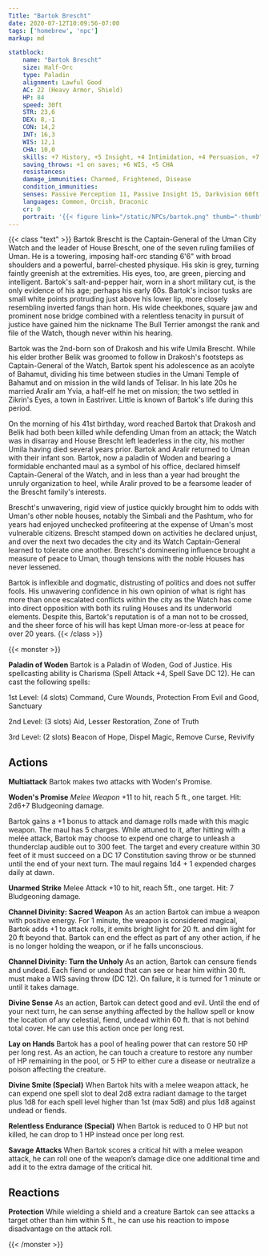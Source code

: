 ```yaml
---
Title: "Bartok Brescht"
date: 2020-07-12T10:09:56-07:00
tags: ['homebrew', 'npc']
markup: md

statblock:
    name: "Bartok Brescht"
    size: Half-Orc
    type: Paladin
    alignment: Lawful Good
    AC: 22 (Heavy Armor, Shield)
    HP: 84
    speed: 30ft
    STR: 23,6
    DEX: 8,-1
    CON: 14,2
    INT: 16,3
    WIS: 12,1
    CHA: 10,0
    skills: +7 History, +5 Insight, +4 Intimidation, +4 Persuasion, +7 Religion
    saving_throws: +1 on saves; +6 WIS, +5 CHA
    resistances:
    damage_immunities: Charmed, Frightened, Disease
    condition_immunities: 
    senses: Passive Perception 11, Passive Insight 15, Darkvision 60ft.
    languages: Common, Orcish, Draconic
    cr: 0
    portrait: '{{< figure link="/static/NPCs/bartok.png" thumb="-thumb" class="portrait float-right" >}}'
---
```


{{< class "text" >}}
Bartok Brescht is the Captain-General of the Uman City Watch and the leader of House Brescht, one
of the seven ruling families of Uman. He is a towering, imposing half-orc standing 6'6" with broad
shoulders and a powerful, barrel-chested physique. His skin is grey, turning faintly greenish at the
extremities. His eyes, too, are green, piercing and intelligent. Bartok's salt-and-pepper hair, worn
in a short military cut, is the only evidence of his age; perhaps his early 60s. Bartok's incisor
tusks are small white points protruding just above his lower lip, more closely resembling inverted
fangs than horn. His wide cheekbones, square jaw and prominent nose bridge combined with a
relentless tenacity in pursuit of justice have gained him the nickname The Bull Terrier amongst the
rank and file of the Watch, though never within his hearing.

Bartok was the 2nd-born son of Drakosh and his wife Umila Brescht. While his elder brother Belik was
groomed to follow in Drakosh's footsteps as Captain-General of the Watch, Bartok spent his
adolescence as an acolyte of Bahamut, dividing his time between studies in the Umani Temple of
Bahamut and on mission in the wild lands of Telisar. In his late 20s he married Aralir am Yvia, a
half-elf he met on mission; the two settled in Zikrin's Eyes, a town in Eastriver.
Little is known of Bartok's life during this period.

On the morning of his 41st birthday, word reached Bartok that Drakosh and Belik had both been killed
while defending Uman from an attack; the Watch was in disarray and House Brescht left leaderless in
the city, his mother Umila having died several years prior. Bartok and Aralir returned to Uman with
their infant son. Bartok, now a paladin of Woden and bearing a formidable enchanted maul as
a symbol of his office, declared himself Captain-General of the Watch, and in less than a year had
brought the unruly organization to heel, while Aralir proved to be a fearsome leader of the Brescht
family's interests.

Brescht's unwavering, rigid view of justice quickly brought him to odds with Uman's other noble
houses, notably the Simbali and the Pashtum, who for years had enjoyed unchecked profiteering at the
expense of Uman's most vulnerable citizens. Brescht stamped down on activities he declared unjust,
and over the next two decades the city and its Watch Captain-General learned to tolerate one
another. Brescht's domineering influence brought a measure of peace to Uman, though tensions with
the noble Houses has never lessened.

Bartok is inflexible and dogmatic, distrusting of politics and does not suffer fools. His unwavering
confidence in his own opinion of what is right has more than once escalated conflicts within the
city as the Watch has come into direct opposition with both its ruling Houses and its underworld
elements. Despite this, Bartok's reputation is of a man not to be crossed, and the sheer force of
his will has kept Uman more-or-less at peace for over 20 years.
{{< /class >}}

{{< monster >}}

**Paladin of Woden** Bartok is a Paladin of Woden, God of Justice. His spellcasting ability is
Charisma (Spell Attack +4, Spell Save DC 12). He can cast the following spells:

1st Level: (4 slots) Command, Cure Wounds, Protection From Evil and Good, Sanctuary

2nd Level: (3 slots) Aid, Lesser Restoration, Zone of Truth

3rd Level: (2 slots) Beacon of Hope, Dispel Magic, Remove Curse, Revivify


## Actions

**Multiattack** Bartok makes two attacks with Woden's Promise.

**Woden's Promise** *Melee Weapon* +11 to hit, reach 5 ft., one target. Hit: 2d6+7 Bludgeoning damage.

Bartok gains a +1 bonus to attack and damage rolls made with this magic weapon. The maul has 5
charges. While attuned to it, after hitting with a melée attack, Bartok may choose to expend one
charge to unleash a thunderclap audible out to 300 feet. The target and every creature within 30
feet of it must succeed on a DC 17 Constitution saving throw or be stunned until the end of your
next turn. The maul regains 1d4 + 1 expended charges daily at dawn.

**Unarmed Strike** Melee Attack +10 to hit, reach 5ft., one target. Hit: 7 Bludgeoning damage.

**Channel Divinity: Sacred Weapon** As an action Bartok can imbue a weapon with positive energy. For
1 minute, the weapon is considered magical, Bartok adds +1 to attack rolls, it emits bright light for 20
ft. and dim light for 20 ft beyond that. Bartok can end the effect as part of any other action, if
he is no longer holding the weapon, or if he falls unconscious.

**Channel Divinity: Turn the Unholy** As an action, Bartok can censure fiends and undead. Each fiend or
undead that can see or hear him within 30 ft. must make a WIS saving throw (DC 12). On failure, it
is turned for 1 minute or until it takes damage.

**Divine Sense** As an action, Bartok can detect good and evil. Until the end of your next turn, he 
can sense anything affected by the hallow spell or know the location of any celestial, fiend, undead
within 60 ft. that is not behind total cover. He can use this action once per long rest.

**Lay on Hands** Bartok has a pool of healing power that can restore 50 HP per long rest. As an
action, he can touch a creature to restore any number of HP remaining in the pool, or 5 HP to
either cure a disease or neutralize a poison affecting the creature.

**Divine Smite (Special)** When Bartok hits with a melee weapon attack, he can expend one spell slot to
deal 2d8 extra radiant damage to the target plus 1d8 for each spell level higher than 1st (max 5d8)
and plus 1d8 against undead or fiends.

**Relentless Endurance (Special)**
When Bartok is reduced to 0 HP but not killed, he can drop to 1 HP instead once per long rest.

**Savage Attacks** When Bartok scores a critical hit with a melee weapon attack, he can roll one of
the weapon’s damage dice one additional time and add it to the extra damage of the critical hit.

## Reactions

**Protection** While wielding a shield and a creature Bartok can see attacks a target other than him 
within 5 ft., he can use his reaction to impose disadvantage on the attack roll.

{{< /monster >}}
